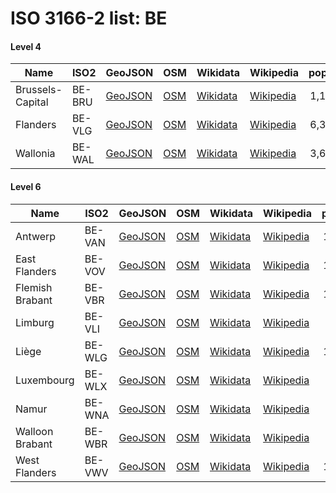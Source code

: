 # ISO 3166-2 list: BE


#### Level 4
Name | ISO2 | GeoJSON | OSM | Wikidata | Wikipedia | population 
--- | --- | --- | --- | --- | --- | --: 
Brussels-Capital | BE-BRU | [GeoJSON](../../export/geojson/q7/iso2/BE/BE-BRU.geojson) | [OSM](https://www.openstreetmap.org/relation/54094) | [Wikidata](https://www.wikidata.org/wiki/Q240) | [Wikipedia](http://en.wikipedia.org/wiki/fr%3AR%C3%A9gion%20de%20Bruxelles-Capitale) | 1,198,726
Flanders | BE-VLG | [GeoJSON](../../export/geojson/q7/iso2/BE/BE-VLG.geojson) | [OSM](https://www.openstreetmap.org/relation/53134) | [Wikidata](https://www.wikidata.org/wiki/Q9337) | [Wikipedia](http://en.wikipedia.org/wiki/nl%3AVlaams%20Gewest) | 6,381,859
Wallonia | BE-WAL | [GeoJSON](../../export/geojson/q7/iso2/BE/BE-WAL.geojson) | [OSM](https://www.openstreetmap.org/relation/90348) | [Wikidata](https://www.wikidata.org/wiki/Q231) | [Wikipedia](http://en.wikipedia.org/wiki/fr%3AR%C3%A9gion%20wallonne) | 3,624,377


#### Level 6
Name | ISO2 | GeoJSON | OSM | Wikidata | Wikipedia | population 
--- | --- | --- | --- | --- | --- | --: 
Antwerp | BE-VAN | [GeoJSON](../../export/geojson/q7/iso2/BE/BE-VAN.geojson) | [OSM](https://www.openstreetmap.org/relation/53114) | [Wikidata](https://www.wikidata.org/wiki/Q1116) | [Wikipedia](http://en.wikipedia.org/wiki/nl%3AAntwerpen%20%28provincie%29) | 1,847,486
East Flanders | BE-VOV | [GeoJSON](../../export/geojson/q7/iso2/BE/BE-VOV.geojson) | [OSM](https://www.openstreetmap.org/relation/53135) | [Wikidata](https://www.wikidata.org/wiki/Q1114) | [Wikipedia](http://en.wikipedia.org/wiki/nl%3AOost-Vlaanderen) | 1,505,053
Flemish Brabant | BE-VBR | [GeoJSON](../../export/geojson/q7/iso2/BE/BE-VBR.geojson) | [OSM](https://www.openstreetmap.org/relation/58004) | [Wikidata](https://www.wikidata.org/wiki/Q1118) | [Wikipedia](http://en.wikipedia.org/wiki/nl%3AVlaams-Brabant) | 1,138,489
Limburg | BE-VLI | [GeoJSON](../../export/geojson/q7/iso2/BE/BE-VLI.geojson) | [OSM](https://www.openstreetmap.org/relation/53142) | [Wikidata](https://www.wikidata.org/wiki/Q1095) | [Wikipedia](http://en.wikipedia.org/wiki/nl%3ALimburg%20%28Belgische%20provincie%29) | 870,880
Liège | BE-WLG | [GeoJSON](../../export/geojson/q7/iso2/BE/BE-WLG.geojson) | [OSM](https://www.openstreetmap.org/relation/1407192) | [Wikidata](https://www.wikidata.org/wiki/Q1127) | [Wikipedia](http://en.wikipedia.org/wiki/fr%3AProvince%20de%20Li%C3%A8ge) | 1,105,326
Luxembourg | BE-WLX | [GeoJSON](../../export/geojson/q7/iso2/BE/BE-WLX.geojson) | [OSM](https://www.openstreetmap.org/relation/1412581) | [Wikidata](https://www.wikidata.org/wiki/Q1126) | [Wikipedia](http://en.wikipedia.org/wiki/fr%3AProvince%20de%20Luxembourg) | 283,227
Namur | BE-WNA | [GeoJSON](../../export/geojson/q7/iso2/BE/BE-WNA.geojson) | [OSM](https://www.openstreetmap.org/relation/1311816) | [Wikidata](https://www.wikidata.org/wiki/Q1125) | [Wikipedia](http://en.wikipedia.org/wiki/fr%3AProvince%20de%20Namur) | 493,073
Walloon Brabant | BE-WBR | [GeoJSON](../../export/geojson/q7/iso2/BE/BE-WBR.geojson) | [OSM](https://www.openstreetmap.org/relation/78748) | [Wikidata](https://www.wikidata.org/wiki/Q1122) | [Wikipedia](http://en.wikipedia.org/wiki/fr%3AProvince%20du%20Brabant%20wallon) | 401,106
West Flanders | BE-VWV | [GeoJSON](../../export/geojson/q7/iso2/BE/BE-VWV.geojson) | [OSM](https://www.openstreetmap.org/relation/416271) | [Wikidata](https://www.wikidata.org/wiki/Q1113) | [Wikipedia](http://en.wikipedia.org/wiki/nl%3AWest-Vlaanderen) | 1,195,796
